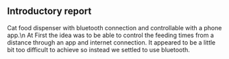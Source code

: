 ## Introductory report
Cat food dispenser with bluetooth connection and controllable with a phone app.\n
At First the idea was to be able to control the feeding times from a distance through an app and internet connection. It appeared to be a little bit too difficult to achieve so instead we settled to use bluetooth. 
